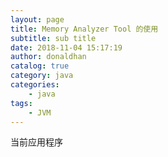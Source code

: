 ```yaml
---
layout: page
title: Memory Analyzer Tool 的使用
subtitle: sub title
date: 2018-11-04 15:17:19
author: donaldhan
catalog: true
category: java
categories:
    - java
tags:
    - JVM
---
```

当前应用程序
